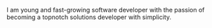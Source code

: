 I am young and fast-growing software developer with the passion of becoming a topnotch solutions developer with simplicity.
